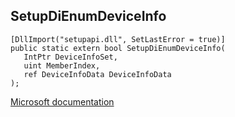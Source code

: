 ## SetupDiEnumDeviceInfo

```
[DllImport("setupapi.dll", SetLastError = true)]
public static extern bool SetupDiEnumDeviceInfo(
   IntPtr DeviceInfoSet,
   uint MemberIndex,
   ref DeviceInfoData DeviceInfoData
);
```

[Microsoft documentation](TODO)
